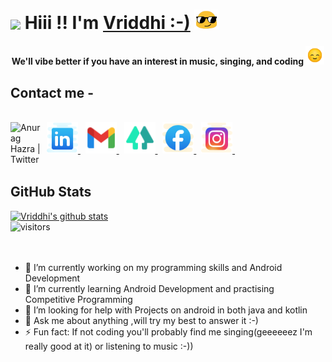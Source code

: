 # <img src="https://github.com/TheDudeThatCode/TheDudeThatCode/blob/master/Assets/Hi.gif" width="29px"> Hiii !! I'm [Vriddhi :-)](https://linktr.ee/bhardwaj_vriddhi) <img src="https://raw.githubusercontent.com/kyratna/kyratna/master/gifs/emoji.gif" width="39px">
#### <p align="center">We'll vibe better if you have an interest in music, singing, and coding <img src="https://github.com/vriddhi1203/vriddhi1203/blob/main/icons8-smiling-face-48.png" width="30" height="30"/> </p>  
## Contact me -
<br />
<a href="https://twitter.com/Vriddhi1203">
  <img align="left" alt="Anurag Hazra | Twitter" width="50px" src="https://raw.githubusercontent.com/anuraghazra/anuraghazra/master/assets/twitter.svg" />
</a>&nbsp
<a href="https://www.linkedin.com/in/vriddhi-bhardwaj-207243189/">
  <img src="https://github.com/vriddhi1203/vriddhi1203/blob/main/icons8-linkedin-64.png" width="50" height="50"/>
  </a>&nbsp
<a href="bhardwaj.vriddhi2000@gmail.com">
  <img src="https://github.com/vriddhi1203/vriddhi1203/blob/main/icons8-gmail-48.png" width="50" height="50"/> 
  </a>&nbsp        
 <a href="https://linktr.ee/bhardwaj_vriddhi">
    <img src="https://github.com/vriddhi1203/vriddhi1203/blob/main/icons8-linktree-48.png" width="50" height="50"/>
  </a>&nbsp
 <a href="https://www.facebook.com/vriddhi.bhardwaj.58/">
    <img src="https://github.com/vriddhi1203/vriddhi1203/blob/main/icons8-facebook-64.png" width="50" height="50"/>
  </a>&nbsp
 <a href="https://www.facebook.com/vriddhi.bhardwaj.58/">
    <img src="https://github.com/vriddhi1203/vriddhi1203/blob/main/icons8-instagram-64.png" width="50" height="50"/>
  </a>&nbsp
  <br><br>

## GitHub Stats

[![Vriddhi's github stats](https://github-readme-stats.vercel.app/api?username=vriddhi1203&show_icons=true&count_private=true)](https://github.com/vriddhi1203?tab=repositories) <br>
![visitors](https://visitor-badge.glitch.me/badge?page_id=vriddhi1203)
<br />
<br />
<br />

- 🔭 I’m currently working on my programming skills and Android Development
- 🌱 I’m currently learning Android Development and practising Competitive Programming
- 🤔 I’m looking for help with Projects on android in both java and kotlin
- 💬 Ask me about anything ,will try my best to answer it :-)
- ⚡ Fun fact: If not coding you'll probably find me singing(geeeeeez I'm really good at it) or listening to music :-))
